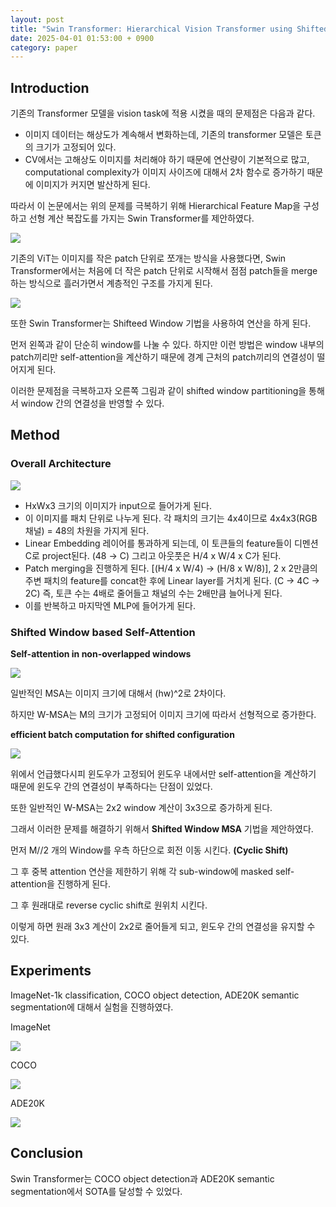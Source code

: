 ```yaml
---
layout: post
title: "Swin Transformer: Hierarchical Vision Transformer using Shifted Windows (ICCV 2021)"
date: 2025-04-01 01:53:00 + 0900
category: paper
---
```


## Introduction

기존의 Transformer 모델을 vision task에 적용 시켰을 때의 문제점은 다음과 같다.

- 이미지 데이터는 해상도가 계속해서 변화하는데, 기존의 transformer 모델은 토큰의 크기가 고정되어 있다.
- CV에서는 고해상도 이미지를 처리해야 하기 때문에 연산량이 기본적으로 많고, computational complexity가 이미지 사이즈에 대해서 2차 함수로 증가하기 때문에 이미지가 커지면 발산하게 된다.

따라서 이 논문에서는 위의 문제를 극복하기 위해 Hierarchical Feature Map을 구성하고 선형 계산 복잡도를 가지는 Swin Transformer를 제안하였다.

![](/img/swin/image.png)

기존의 ViT는 이미지를 작은 patch 단위로 쪼개는 방식을 사용했다면, Swin Transformer에서는 처음에 더 작은 patch 단위로 시작해서 점점 patch들을 merge하는 방식으로 흘러가면서 계층적인 구조를 가지게 된다.

![](/img/swin/image%201.png)

또한 Swin Transformer는 Shifteed Window 기법을 사용하여 연산을 하게 된다.

먼저 왼쪽과 같이 단순히 window를 나눌 수 있다. 하지만 이런 방법은 window 내부의 patch끼리만 self-attention을 계산하기 때문에 경계 근처의 patch끼리의 연결성이 떨어지게 된다. 

이러한 문제점을 극복하고자 오른쪽 그림과 같이 shifted window partitioning을 통해서 window 간의 연결성을 반영할 수 있다.

## Method

### Overall Architecture

![](/img/swin/image%202.png)

- HxWx3 크기의 이미지가 input으로 들어가게 된다.
- 이 이미지를 패치 단위로 나누게 된다. 각 패치의 크기는 4x4이므로 4x4x3(RGB 채널) = 48의 차원을 가지게 된다.
- Linear Embedding 레이어를 통과하게 되는데, 이 토큰들의 feature들이 디멘션 C로 project된다. (48 → C) 그리고 아웃풋은 H/4 x W/4 x C가 된다.
- Patch merging을 진행하게 된다. [(H/4 x W/4) → (H/8 x W/8)], 2 x 2만큼의 주변 패치의 feature를 concat한 후에 Linear layer를 거치게 된다. (C → 4C → 2C) 즉, 토큰 수는 4배로 줄어들고 채널의 수는 2배만큼 늘어나게 된다.
- 이를 반복하고 마지막엔 MLP에 들어가게 된다.

### Shifted Window based Self-Attention

**Self-attention in non-overlapped windows**

![](/img/swin/image%203.png)

일반적인 MSA는 이미지 크기에 대해서 (hw)^2로 2차이다. 

하지만 W-MSA는 M의 크기가 고정되어 이미지 크기에 따라서 선형적으로 증가한다.

**efficient batch computation for shifted configuration**

![](/img/swin/%EC%A0%9C%EB%AA%A9_%EC%97%86%EC%9D%8C.png)

위에서 언급했다시피 윈도우가 고정되어 윈도우 내에서만 self-attention을 계산하기 때문에 윈도우 간의 연결성이 부족하다는 단점이 있었다. 

또한 일반적인 W-MSA는 2x2 window 계산이 3x3으로 증가하게 된다.

그래서 이러한 문제를 해결하기 위해서 **Shifted Window MSA** 기법을 제안하였다. 

먼저 M//2 개의 Window를 우측 하단으로 회전 이동 시킨다. **(Cyclic Shift)**

그 후 중복 attention 연산을 제한하기 위해 각 sub-window에 masked self-attention을 진행하게 된다.

그 후 원래대로 reverse cyclic shift로 원위치 시킨다.

이렇게 하면 원래 3x3 계산이 2x2로 줄어들게 되고, 윈도우 간의 연결성을 유지할 수 있다.

## Experiments

ImageNet-1k classification, COCO object detection, ADE20K semantic segmentation에 대해서 실험을 진행하였다.

ImageNet

![](/img/swin/image%204.png)

COCO

![](/img/swin/image%205.png)

ADE20K

![](/img/swin/image%206.png)

## Conclusion

Swin Transformer는 COCO object detection과 ADE20K semantic segmentation에서 SOTA를 달성할 수 있었다.